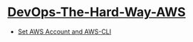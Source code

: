 # [DevOps-The-Hard-Way-AWS](https://github.com/AdminTurnedDevOps/DevOps-The-Hard-Way-AWS)

- [Set AWS Account and AWS-CLI](AWS-setup.md)